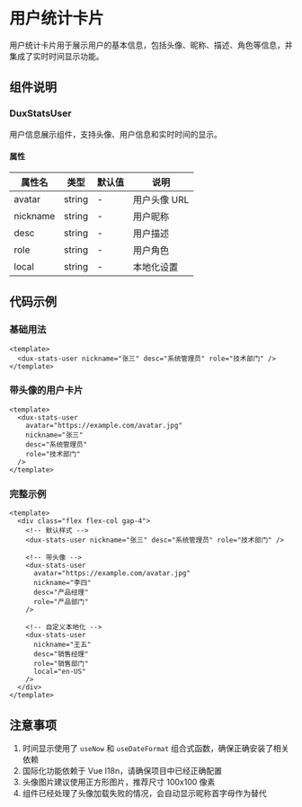 # 用户统计卡片

用户统计卡片用于展示用户的基本信息，包括头像、昵称、描述、角色等信息，并集成了实时时间显示功能。

## 组件说明

### DuxStatsUser

用户信息展示组件，支持头像、用户信息和实时时间的显示。

#### 属性

| 属性名   | 类型   | 默认值 | 说明         |
| -------- | ------ | ------ | ------------ |
| avatar   | string | -      | 用户头像 URL |
| nickname | string | -      | 用户昵称     |
| desc     | string | -      | 用户描述     |
| role     | string | -      | 用户角色     |
| local    | string | -      | 本地化设置   |

## 代码示例

### 基础用法

```vue
<template>
  <dux-stats-user nickname="张三" desc="系统管理员" role="技术部门" />
</template>
```

### 带头像的用户卡片

```vue
<template>
  <dux-stats-user
    avatar="https://example.com/avatar.jpg"
    nickname="张三"
    desc="系统管理员"
    role="技术部门"
  />
</template>
```

### 完整示例

```vue
<template>
  <div class="flex flex-col gap-4">
    <!-- 默认样式 -->
    <dux-stats-user nickname="张三" desc="系统管理员" role="技术部门" />

    <!-- 带头像 -->
    <dux-stats-user
      avatar="https://example.com/avatar.jpg"
      nickname="李四"
      desc="产品经理"
      role="产品部门"
    />

    <!-- 自定义本地化 -->
    <dux-stats-user
      nickname="王五"
      desc="销售经理"
      role="销售部门"
      local="en-US"
    />
  </div>
</template>
```

## 注意事项

1. 时间显示使用了 `useNow` 和 `useDateFormat` 组合式函数，确保正确安装了相关依赖
2. 国际化功能依赖于 Vue I18n，请确保项目中已经正确配置
3. 头像图片建议使用正方形图片，推荐尺寸 100x100 像素
4. 组件已经处理了头像加载失败的情况，会自动显示昵称首字母作为替代
